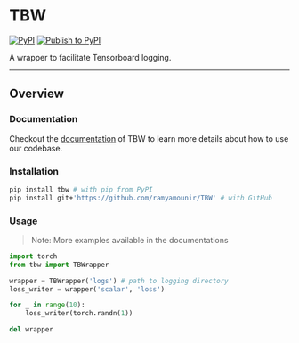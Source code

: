 # TBW

[![PyPI](https://img.shields.io/pypi/v/TBW)](https://pypi.org/project/TBW/)
[![Publish to PyPI](https://github.com/ramyamounir/TBW/actions/workflows/pypi_publish.yaml/badge.svg)](https://github.com/ramyamounir/TBW/actions/workflows/pypi_publish.yaml)

A wrapper to facilitate Tensorboard logging.

---

## Overview

### Documentation

Checkout the [documentation](https://ramymounir.com/docs/tbw/) of TBW to learn more details about how to use our codebase.

### Installation

```bash
pip install tbw # with pip from PyPI
pip install git+'https://github.com/ramyamounir/TBW' # with GitHub
```

### Usage

> Note: More examples available in the documentations

```python
import torch
from tbw import TBWrapper

wrapper = TBWrapper('logs') # path to logging directory
loss_writer = wrapper('scalar', 'loss')

for _ in range(10):
    loss_writer(torch.randn(1))

del wrapper
```

